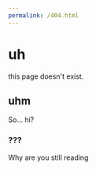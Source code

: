 ```yaml
---
permalink: /404.html
---
```

# uh
this page doesn't exist.
## uhm
So... hi?
### ???
Why are you still reading
